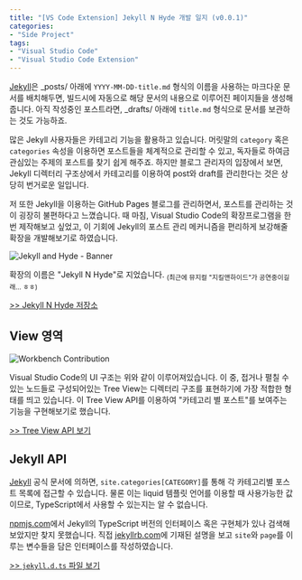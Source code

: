 ```yaml
---
title: "[VS Code Extension] Jekyll N Hyde 개발 일지 (v0.0.1)"
categories:
- "Side Project"
tags:
- "Visual Studio Code"
- "Visual Studio Code Extension"
---
```


[Jekyll](https://jekyllrb.com/)은 _posts/ 아래에 `YYYY-MM-DD-title.md` 형식의 이름을 사용하는 마크다운 문서를 배치해두면, 빌드시에 자동으로 해당 문서의 내용으로 이루어진 페이지들을 생성해줍니다. 아직 작성중인 포스트라면, _drafts/ 아래에 `title.md` 형식으로 문서를 보관하는 것도 가능하죠.

많은 Jekyll 사용자들은 카테고리 기능을 활용하고 있습니다. 머릿말의 `category` 혹은 `categories` 속성을 이용하면 포스트들을 체계적으로 관리할 수 있고, 독자들로 하여금 관심있는 주제의 포스트를 찾기 쉽게 해주죠. 하지만 블로그 관리자의 입장에서 보면, Jekyll 디렉터리 구조상에서 카테고리를 이용하여 post와 draft를 관리한다는 것은 상당히 번거로운 일입니다.

저 또한 Jekyll을 이용하는 GitHub Pages 블로그를 관리하면서, 포스트를 관리하는 것이 굉장히 불편하다고 느꼈습니다. 때 마침, Visual Studio Code의 확장프로그램을 한 번 제작해보고 싶었고, 이 기회에 Jekyll의 포스트 관리 메커니즘을 편리하게 보강해줄 확장을 개발해보기로 하였습니다.

![Jekyll and Hyde - Banner](http://ticketimage.interpark.com/playdb/media/040011/22/01/0400112201_79787_M.wmv.jpg)

확장의 이름은 "Jekyll N Hyde"로 지었습니다.
<sub>(최근에 뮤지컬 "지킬앤하이드"가 공연중이길래... ㅎㅎ)</sub>

[>> Jekyll N Hyde 저장소](https://github.com/Hepheir/vscode-jekyll-n-hyde)

## View 영역

![Workbench Contribution](https://code.visualstudio.com/assets/api/extension-capabilities/extending-workbench/workbench-contribution.png)

Visual Studio Code의 UI 구조는 위와 같이 이루어져있습니다. 이 중, 접거나 펼칠 수 있는 노드들로 구성되어있는 Tree View는 디렉터리 구조를 표현하기에 가장 적합한 형태를 띄고 있습니다. 이 Tree View API를 이용하여 "카테고리 별 포스트"를 보여주는 기능을 구현해보기로 했습니다.

[>> Tree View API 보기](https://code.visualstudio.com/api/extension-guides/tree-view)

## Jekyll API

[Jekyll](https://jekyllrb.com/) 공식 문서에 의하면, `site.categories[CATEGORY]`를 통해 각 카테고리별 포스트 목록에 접근할 수 있습니다. 물론 이는 liquid 템플릿 언어를 이용할 때 사용가능한 값이므로, TypeScript에서 사용할 수 있는지는 알 수 없습니다.

[npmjs.com](https://www.npmjs.com/search?q=jekyll)에서 Jekyll의 TypeScript 버전의 인터페이스 혹은 구현체가 있나 검색해보았지만 찾지 못했습니다. 직접 [jekyllrb.com](https://jekyllrb.com/docs/variables/)에 기재된 설명을 보고 `site`와 `page`를 이루는 변수들을 담은 인터페이스를 작성하였습니다.

[>> `jekyll.d.ts` 파일 보기](https://github.com/Hepheir/vscode-jekyll-n-hyde/blob/v0.0.1/src/%40types/jekyll.d.ts)
